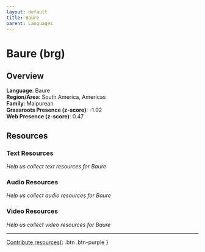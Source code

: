 ```yaml
---
layout: default
title: Baure
parent: Languages
---
```


# Baure (brg)

## Overview

**Language**: Baure  
**Region/Area**: South America, Americas  
**Family**: Maipurean  
**Grassroots Presence (z-score)**: -1.02  
**Web Presence (z-score)**: 0.47  

## Resources

### Text Resources
*Help us collect text resources for Baure*

### Audio Resources
*Help us collect audio resources for Baure*

### Video Resources
*Help us collect video resources for Baure*

---

[Contribute resources](https://forms.office.com/e/1SfLJx3u1r){: .btn .btn-purple }

